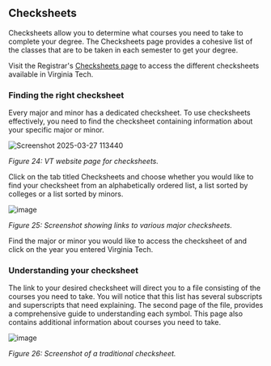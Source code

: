 ## Checksheets
Checksheets allow you to determine what courses you need to take to complete your degree. The Checksheets page provides a cohesive list of the classes that are to be taken in each semester to get your degree. 

Visit the Registrar's [Checksheets page](https://www.registrar.vt.edu/graduation-multi-brief/checksheets.html) to access the different checksheets available in Virginia Tech.

### Finding the right checksheet
Every major and minor has a dedicated checksheet. To use checksheets effectively, you need to find the checksheet containing information about your specific major or minor.

![Screenshot 2025-03-27 113440](https://hackmd.io/_uploads/ryjFgxm61e.png)

*Figure 24: VT website page for checksheets.*

Click on the tab titled Checksheets and choose whether you would like to find your checksheet from an alphabetically ordered list, a list sorted by colleges or a list sorted by minors.

![image](https://hackmd.io/_uploads/HkaGZxQ6kl.png)

*Figure 25: Screenshot showing links to various major checksheets.*

Find the major or minor you would like to access the checksheet of and click on the year you entered Virginia Tech.

### Understanding your checksheet
The link to your desired checksheet will direct you to a file consisting of the courses you need to take. You will notice that this list has several subscripts and superscripts that need explaining. 
The second page of the file, provides a comprehensive guide to understanding each symbol. This page also contains additional information about courses you need to take.

![image](https://hackmd.io/_uploads/rJnqfl7Tye.png)

*Figure 26: Screenshot of a traditional checksheet.*